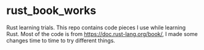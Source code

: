 # rust_book_works
Rust learning trials.
This repo contains code pieces I use while learning Rust. 
Most of the code is from https://doc.rust-lang.org/book/, I made some changes time to time to try different things.
 
